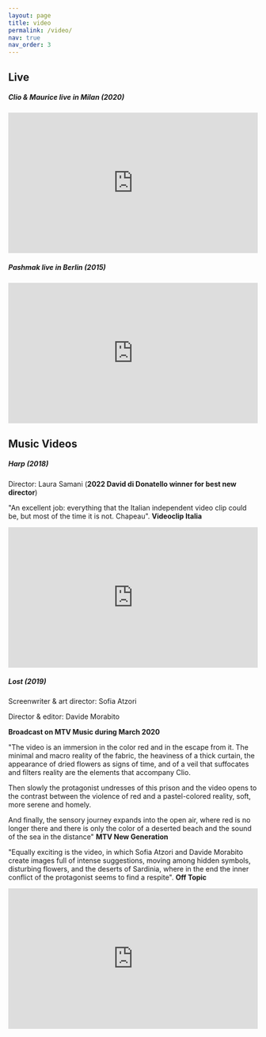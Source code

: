 ```yaml
---
layout: page
title: video
permalink: /video/
nav: true
nav_order: 3
---
```


<p><h2> <strong> Live </strong></h2></p> 

<p><h5> Clio & Maurice live in Milan (2020)</h5></p>



<div id="Container"
     style="padding-bottom:56.25%; position:relative; display:block; width: 100%">
     <iframe id="Lost" width="100%" height="100%" src="https://www.youtube.com/embed/NHqgISJTMMk" frameborder="0" allowfullscreen="" style="position:absolute; top:0; left: 0"></iframe>
</div> 




<p><h5> Pashmak live in Berlin (2015) </h5></p>


<div id="Container"
     style="padding-bottom:56.25%; position:relative; display:block; width: 100%">
     <iframe id="Ropes" width="100%" height="100%" src="https://www.youtube.com/embed/e4Cz5-pweis" frameborder="0" allowfullscreen="" style="position:absolute; top:0; left: 0"></iframe>
</div>

<p><h2> <strong>Music Videos </strong></h2></p> 

<p><h5> Harp (2018) </h5></p>

Director: Laura Samani (<b>2022 David di Donatello winner for best new director</b>)

<p>"An excellent job: everything that the Italian independent video clip could be, but most of the time it is not. Chapeau". <b>Videoclip Italia</b></p>


<div id="Container"
     style="padding-bottom:56.25%; position:relative; display:block; width: 100%">
     <iframe id="Harp" width="100%" height="100%" src="https://www.youtube.com/embed/hkIo8ApW5Jo" frameborder="0" allowfullscreen="" style="position:absolute; top:0; left: 0"></iframe>
</div>


<p><h5> Lost (2019) </h5></p>

<p>Screenwriter & art director: Sofia Atzori</p>

<p>Director & editor: Davide Morabito</p>

<p><b>Broadcast on MTV Music during March 2020</b></p>

<p>"The video is an immersion in the color red and in the escape from it. The minimal and macro reality of the fabric, the heaviness of a thick curtain, the appearance of dried flowers as signs of time, and of a veil that suffocates and filters reality are the elements that accompany Clio.</p> 

<p>Then slowly the protagonist undresses of this prison and the video opens to the contrast between the violence of red and a pastel-colored reality, soft, more serene and homely.</p> 

<p>And finally, the sensory journey expands into the open air, where red is no longer there and there is only the color of a deserted beach and the sound of the sea in the distance" <b>MTV New Generation</b></p> 

<p>"Equally exciting is the video, in which Sofia Atzori and Davide Morabito create images full of intense suggestions, moving among hidden symbols, disturbing flowers, and the deserts of Sardinia, where in the end the inner conflict of the protagonist seems to find a respite". <b>Off Topic</b></p> 


<div id="Container"
     style="padding-bottom:56.25%; position:relative; display:block; width: 100%">
     <iframe id="Lostclip" width="100%" height="100%" src="https://www.youtube.com/embed/N_Sn1xplQkI" frameborder="0" allowfullscreen="" style="position:absolute; top:0; left: 0"></iframe>
</div> 
















